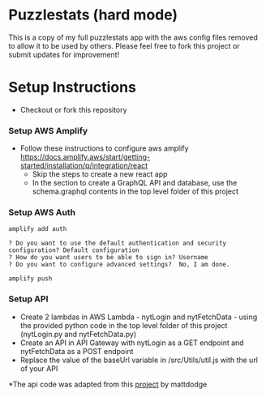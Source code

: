 # Puzzlestats (hard mode)

This is a copy of my full puzzlestats app with the aws config files removed to allow it to be used by others. Please feel free to fork this project or submit updates for improvement!

# Setup Instructions
* Checkout or fork this repository

### Setup AWS Amplify
* Follow these instructions to configure aws amplify https://docs.amplify.aws/start/getting-started/installation/q/integration/react
    * Skip the steps to create a new react app
    * In the section to create a GraphQL API and database, use the schema.graphql contents in the top level folder of this project
    
### Setup AWS Auth
    amplify add auth
    
    ? Do you want to use the default authentication and security configuration? Default configuration
    ? How do you want users to be able to sign in? Username
    ? Do you want to configure advanced settings?  No, I am done.
    
    amplify push

### Setup API
* Create 2 lambdas in AWS Lambda - nytLogin and nytFetchData - using the provided python code in the top level folder of this project (nytLogin.py and nytFetchData.py)
* Create an API in API Gateway with nytLogin as a GET endpoint and nytFetchData as a POST endpoint
* Replace the value of the baseUrl variable in /src/Utils/util.js with the url of your API

\*The api code was adapted from this [project](https://github.com/mattdodge/nyt-crossword-stats.git) by mattdodge
